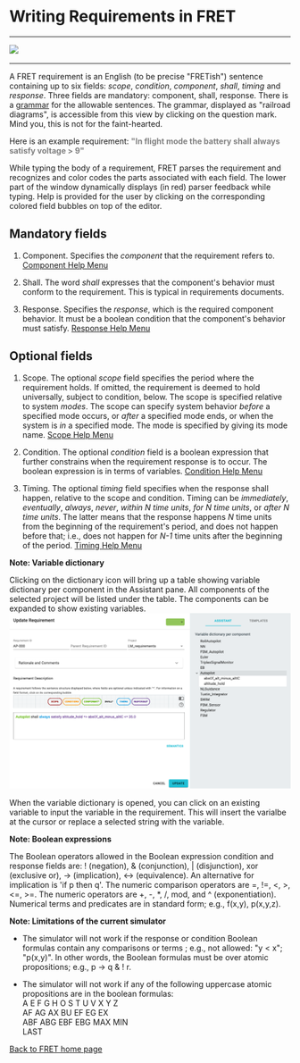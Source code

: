 # Writing Requirements in FRET

***

<img src="../../screen_shots/WriteRequirement.png">

***

A FRET requirement is an English (to be precise "FRETish") sentence containing up to six fields: *scope*, *condition*, *component*, *shall*, *timing* and *response*. Three fields are mandatory: component, shall, response. There is a [grammar](../../../_media/rrd/index.html ':include width=100% height=800px') for the allowable sentences. The grammar, displayed as "railroad diagrams", is accessible from this view by clicking on the question mark. Mind you, this is not for the faint-hearted.

Here is an example requirement:
<span style="color:gray">**"In flight mode the battery shall always satisfy voltage > 9"** </span>

While typing the body of a requirement, FRET parses the requirement and recognizes and color codes the parts associated with each field. The lower part of the window dynamically displays (in red) parser feedback while typing. Help is provided for the user by clicking on the corresponding colored field bubbles on top of the editor.

## Mandatory fields

1. Component. Specifies the *component* that the requirement refers to. [Component Help Menu](./component.md)

2. Shall. The word *shall* expresses that the component's behavior must conform to the requirement. This is typical in requirements documents.

3. Response. Specifies the *response*, which is the required component behavior. It must be a boolean condition that the component's behavior must satisfy. [Response Help Menu](./response.md)

## Optional fields

1. Scope. The optional *scope* field specifies the period where the requirement holds. If omitted, the requirement is deemed to hold universally, subject to condition, below. The scope is specified relative to system *modes*. The scope can specify system behavior *before* a specified mode occurs, or *after* a specified mode ends, or when the system is *in* a specified mode. The mode is specified by giving its mode name. [Scope Help Menu](./scope.md)

2. Condition. The optional *condition* field is a boolean expression that further constrains when the requirement response is to occur.  The boolean expression is in terms of variables. [Condition Help Menu](./condition.md)

3. Timing. The optional *timing* field specifies when the response shall happen, relative to the scope and condition.  Timing can be *immediately*, *eventually*, *always*, *never*, *within N time units*,  *for N time units*, or *after N time units*. The latter means that the response happens _N_ time units from the beginning of the requirement's period, and does not happen before that; i.e., does not happen for *N-1* time units after the beginning of the period. [Timing Help Menu](./timing.md)

**Note: Variable dictionary**

Clicking on the dictionary icon will bring up a table showing variable dictionary per component in the Assistant pane. All components of the selected project will be listed under the table.  The components can be expanded to show existing variables. ![Variable Dictionary](./../screen_shots/VariableDictionary.png)

When the variable dictionary is opened, you can click on an existing variable to input the variable in the requirement. This will insert the varialbe at the cursor or replace a selected string with the variable.

**Note: Boolean expressions**

The Boolean operators allowed in the Boolean expression condition and response fields are: ! (negation), & (conjunction), | (disjunction), xor (exclusive or),  -> (implication), <-> (equivalence). An alternative for implication is 'if p then q'. The numeric comparison operators are =, !=, <, >, <=, >=. The numeric operators are +, -, *, /, mod, and ^ (exponentiation). Numerical terms and predicates are in standard form; e.g., f(x,y),  p(x,y,z).

**Note: Limitations of the current simulator**

* The simulator will not work if the response or condition Boolean formulas contain any comparisons or terms ; e.g., not allowed: "y < x"; "p(x,y)". In other words, the Boolean formulas must be over atomic propositions; e.g., p -> q & ! r.

* The simulator will not work if any of the following uppercase atomic propositions are in the boolean formulas:  
A E F G H O S T U V X Y Z  
AF AG AX BU EF EG EX   
ABF ABG EBF EBG MAX MIN  
LAST



[Back to FRET home page](../../../userManual.md)
